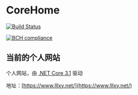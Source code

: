 # CoreHome

[![Build Status](https://dev.azure.com/lixinyang/CoreHome-Build/_apis/build/status/lixinyang123.CoreHome)](https://dev.azure.com/lixinyang/CoreHome-Build/_build/latest?definitionId=4&branchName=master)

[![BCH compliance](https://bettercodehub.com/edge/badge/lixinyang123/CoreHome?branch=master)](https://bettercodehub.com/)

## 当前的个人网站
个人网站，由 [.NET Core 3.1](https://dotnet.microsoft.com/) 驱动

地址：[https://www.lllxy.net/](https://www.lllxy.net/)

